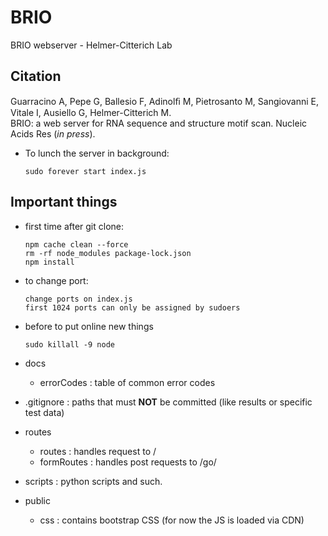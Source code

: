 # BRIO
BRIO webserver - Helmer-Citterich Lab

## Citation
Guarracino A, Pepe G, Ballesio F, Adinolﬁ M, Pietrosanto M, Sangiovanni E, Vitale I, Ausiello G, Helmer-Citterich M.<br/>
BRIO: a web server for RNA sequence and structure motif scan. Nucleic Acids Res (<i>in press</i>).

* To lunch the server in background: 
	```
	sudo forever start index.js 
	```
	
## Important things

* first time after git clone:
	```
 	npm cache clean --force
	rm -rf node_modules package-lock.json
	npm install
 	```


* to change port:
	```
	change ports on index.js
	first 1024 ports can only be assigned by sudoers
	```
 	

* before to put online new things
  
	```sudo killall -9 node```


* docs
	* errorCodes : table of common error codes

* .gitignore : paths that must **NOT** be committed (like results or specific test data)

* routes
	* routes : handles request to / 
	* formRoutes : handles post requests to /go/

* scripts : python scripts and such. 

* public
	* css : contains bootstrap CSS (for now the JS is loaded via CDN)
